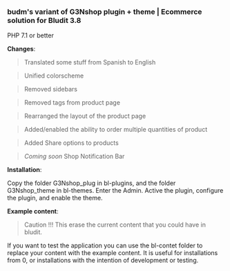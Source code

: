 
### 
### budm's variant of G3Nshop plugin + theme | Ecommerce solution for Bludit 3.8
PHP 7.1 or better

**Changes**:
> Translated some stuff from Spanish to English

> Unified colorscheme

> Removed sidebars

> Removed tags from product page

> Rearranged the layout of the product page

> Added/enabled the ability to order multiple quantities of product

> Added Share options to products

> *Coming soon* Shop Notification Bar


**Installation**:

Copy the folder G3Nshop_plug in bl-plugins, and the folder G3Nshop_theme in bl-themes.
Enter the Admin. Active the plugin, configure the plugin, and enable the theme.

**Example content**:

> Caution !!!
> This erase the current content that you could have in bludit.

If you want to test the application you can use the bl-contet folder to replace your content with the example content.
It is useful for installations from 0, or installations with the intention of development or testing.


